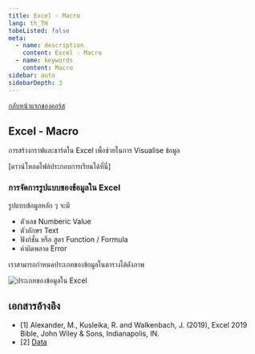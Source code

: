 ```yaml
---
title: Excel - Macro
lang: th_TH
tobeListed: false
meta:
  - name: description
    content: Excel - Macro
  - name: keywords
    content: Macro
sidebar: auto
sidebarDepth: 3
---
```

[กลับหน้าแรกของคอร์ส](/courses/is281/)

## Excel - Macro

การสร้างกราฟและชาร์ตใน Excel เพื่อช่วยในการ Visualise ข้อมูล

[ดาวน์โหลดไฟล์ประกอบการเรียนได้ที่นี่]

### การจัดการรูปแบบของข้อมูลใน Excel

รูปแบบข้อมูลหลัก ๆ จะมี

- ตัวเลข Numberic Value
- ตัวอักษร Text
- ฟังก์ชั่น หรือ สูตร Function / Formula
- ค่าผิดพลาด Error

เราสามารถกำหนดประเภทของข้อมูลในตารางได้ดังภาพ

![ประเภทของข้อมูลใน Excel](/assets/is281/excel-01-01-data-type.png)

## เอกสารอ้างอิง

- [1] Alexander, M., Kusleika, R. and Walkenbach, J. (2019), Excel 2019 Bible, John Wiley & Sons, Indianapolis, IN.
- [2] [Data](<https://media.wiley.com/product_ancillary/89/11195147/DOWNLOAD/Complete%20book_Worksheet.zip>)
